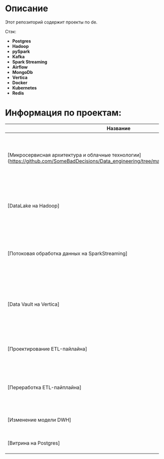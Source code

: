 # Описание

Этот репозиторий содержит проекты по de.

Стэк:
- **Postgres**
- **Hadoop**
- **pySpark**
- **Kafka**
- **Spark Streaming**
- **Airflow**
- **MongoDb**
- **Vertica**
- **Docker**
- **Kubernetes**
- **Redis**

# Информация по проектам:

| Название                                           | Описание                                                                                                | Стек                                            |
|----------------------------------------------------|---------------------------------------------------------------------------------------------------------|-------------------------------------------------|
| [Микросервисная   архитектура и облачные технологии] (https://github.com/SomeBadDecisions/Data_engineering/tree/main/microservices_pg_py_kube) | Поднятие облачной   инфраструктуры и разработка микросервисов для создания DWH из STG,DDS и CDM   слоёв | Docker, Kubernetes,   Python, PostgreSQL, Redis |
| [DataLake на   Hadoop]                               | Разработка озера   данных на базе Apache Hadoop и автоматизация заполнения слоёв через Apache   Airflow | PySpark, Hadoop,   Airflow                      |
| [Потоковая   обработка данных на SparkStreaming]     | Получение и обработка   сообщений из Kafka, последующая отправка в Postgres и новый топик Kafka         | Kafka,   SparkStreaming, PySpark, PostgreSQL    |
| [Data Vault на   Vertica]                            | Получение данных из   Amazon S3 и создание DWH по модели Data Vault на аналитической БД   Vertica.      | Vertica, Python,   Airflow                      |
| [Проектирование   ETL-пайлайна]                      | Получение данных по   API, их последующая обаботка и сохранение в Postgres                              | MongoDB, PostgreSQL,   Python, Airflow          |
| [Переработка   ETL-пайплайна]                        | Изменение   существующщего пайплайна данных для заполнения DWH в Postgres                               | Airflow, Python,   Postgres                     |
| [Изменение   модели DWH]                             | Изменение   существующей структуры DWH на Postgres                                                      | Postgres                                        |
| [Витрина на   Postgres]                              | Создание RFM-витрины   на Postgres                                                                      | Postgres                                        |
